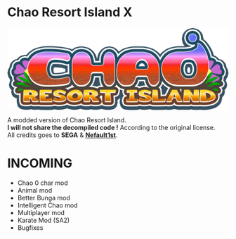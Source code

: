 # Chao Resort Island X
<img align="center" alt="Logo" src="src/patch_resources/sprCWLogo_Rz.png" />  

A modded version of Chao Resort Island.  
**I will not share the decompiled code !** According to the original license.  
All credits goes to **SEGA** & **[Nefault1st](https://twitter.com/nefault1st)**.

# INCOMING
- Chao 0 char mod
- Animal mod
- Better Bunga mod
- Intelligent Chao mod
- Multiplayer mod
- Karate Mod (SA2)
- Bugfixes
